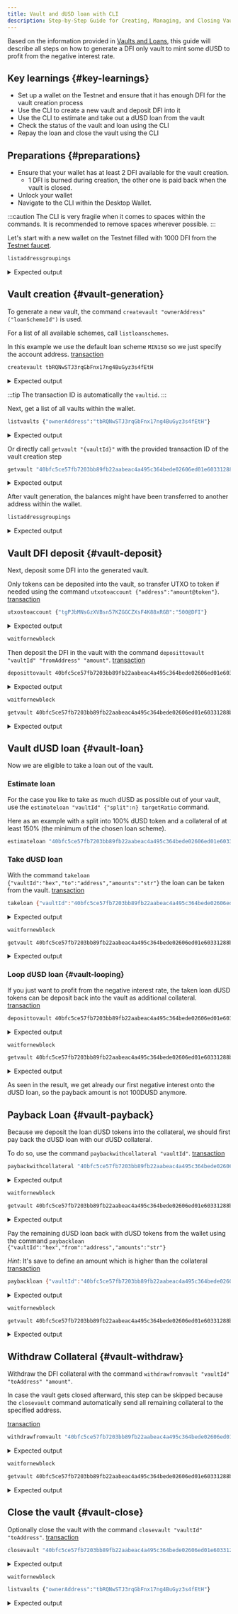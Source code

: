 ```yaml
---
title: Vault and dUSD loan with CLI
description: Step-by-Step Guide for Creating, Managing, and Closing Vaults with the DeFiChain Desktop Wallet CLI
---
```


Based on the information provided in [Vaults and Loans](./Vaults_Loans.md), this guide will describe all steps on how to generate a DFI only vault to mint some dUSD to profit from the negative interest rate.

## Key learnings {#key-learnings}

- Set up a wallet on the Testnet and ensure that it has enough DFI for the vault creation process
- Use the CLI to create a new vault and deposit DFI into it
- Use the CLI to estimate and take out a dUSD loan from the vault
- Check the status of the vault and loan using the CLI
- Repay the loan and close the vault using the CLI

## Preparations {#preparations}

- Ensure that your wallet has at least 2 DFI available for the vault creation.
  - 1 DFI is burned during creation, the other one is paid back when the vault is closed.
- Unlock your wallet
- Navigate to the CLI within the Desktop Wallet.

:::caution
The CLI is very fragile when it comes to spaces within the commands. It is recommended to remove spaces wherever possible.
:::

Let's start with a new wallet on the Testnet filled with 1000 DFI from the [Testnet faucet](https://testnet-utxo.mydefichain.com/index.php).

```bash title="CLI Command"
listaddressgroupings
```

<details><summary>Expected output</summary>
<p>

```
  [
    [
      "tbRQNwSTJ3rqGbFnx17ng4BuGyz3s4fEtH",
      1000.0,
      "main"
    ]
  ]
]
```

</p>
</details>

## Vault creation {#vault-generation}

To generate a new vault, the command `createvault "ownerAddress" ("loanSchemeId")` is used.

For a list of all available schemes, call `listloanschemes`.

In this example we use the default loan scheme `MIN150` so we just specify the account address. [transaction](https://defiscan.live/transactions/40bfc5ce57fb7203bb89fb22aabeac4a495c364bede02606ed01e60331288b9b?network=TestNet)

```bash title="CLI Command"
createvault tbRQNwSTJ3rqGbFnx17ng4BuGyz3s4fEtH
```

<details><summary>Expected output</summary>
<p>

```
40bfc5ce57fb7203bb89fb22aabeac4a495c364bede02606ed01e60331288b9b
```

</p>
</details>

:::tip
The transaction ID is automatically the `vaultid`.
:::

Next, get a list of all vaults within the wallet.

```bash title="CLI Command"
listvaults {"ownerAddress":"tbRQNwSTJ3rqGbFnx17ng4BuGyz3s4fEtH"}
```

<details><summary>Expected output</summary>
<p>

```
[
  {
    "vaultId": "40bfc5ce57fb7203bb89fb22aabeac4a495c364bede02606ed01e60331288b9b",
    "ownerAddress": "tbRQNwSTJ3rqGbFnx17ng4BuGyz3s4fEtH",
    "loanSchemeId": "C150",
    "state": "active"
  }
]
```

</p>
</details>

Or directly call `getvault "{vaultId}"` with the provided transaction ID of the vault creation step

```bash title="CLI Command"
getvault "40bfc5ce57fb7203bb89fb22aabeac4a495c364bede02606ed01e60331288b9b"
```

<details><summary>Expected output</summary>
<p>

```
{
  "vaultId": "40bfc5ce57fb7203bb89fb22aabeac4a495c364bede02606ed01e60331288b9b",
  "loanSchemeId": "C150",
  "ownerAddress": "tbRQNwSTJ3rqGbFnx17ng4BuGyz3s4fEtH",
  "state": "active",
  "collateralAmounts": [],
  "loanAmounts": [],
  "interestAmounts": [],
  "collateralValue": 0,
  "loanValue": 0,
  "interestValue": 0,
  "informativeRatio": -1,
  "collateralRatio": -1
```

</p>
</details>

After vault generation, the balances might have been transferred to another address within the wallet.

```bash title="CLI Command"
listaddressgroupings
```

<details><summary>Expected output</summary>
<p>

```
[
  [
    [
      "tbRQNwSTJ3rqGbFnx17ng4BuGyz3s4fEtH",
      0,
      "main"
    ],
    [
      "tgPJbMNsGzXVBsn57KZGGCZXsF4K88xRGB",
      998.99999823
    ]
  ]
]
```

</p>
</details>

## Vault DFI deposit {#vault-deposit}

Next, deposit some DFI into the generated vault.

Only tokens can be deposited into the vault, so transfer UTXO to token if needed using the command `utxotoaccount {"address":"amount@token"}`. [transaction](https://defiscan.live/transactions/a80da68afc050a0671dd712dd64c044b9416650081f586c6ac13710c1e7ddc55?network=TestNet)

```bash title="CLI Command"
utxostoaccount {"tgPJbMNsGzXVBsn57KZGGCZXsF4K88xRGB":"500@DFI"}
```

<details><summary>Expected output</summary>
<p>

```
a80da68afc050a0671dd712dd64c044b9416650081f586c6ac13710c1e7ddc55
```

</p>
</details>

```bash title="CLI Command"
waitfornewblock
```

Then deposit the DFI in the vault with the command `deposittovault "vaultId" "fromAddress" "amount"`. [transaction](https://defiscan.live/transactions/1d025f1db8eccb9b69b0afc0f98ab576d3c7f43728bf889e048bac08db464687?network=TestNet)

```bash title="CLI Command"
deposittovault 40bfc5ce57fb7203bb89fb22aabeac4a495c364bede02606ed01e60331288b9b tgPJbMNsGzXVBsn57KZGGCZXsF4K88xRGB 500@DFI
```

<details><summary>Expected output</summary>
<p>

```
1d025f1db8eccb9b69b0afc0f98ab576d3c7f43728bf889e048bac08db464687
```

</p>
</details>

```bash title="CLI Command"
waitfornewblock
```

```bash title="CLI Command"
getvault 40bfc5ce57fb7203bb89fb22aabeac4a495c364bede02606ed01e60331288b9b true
```

<details><summary>Expected output</summary>
<p>

```
...
  "collateralAmounts": [
    "500.00000000@DFI"
  ],
...
```

</p>
</details>

## Vault dUSD loan {#vault-loan}

Now we are eligible to take a loan out of the vault.

### Estimate loan

For the case you like to take as much dUSD as possible out of your vault, use the `estimateloan "vaultId" {"split":n} targetRatio` command.

Here as an example with a split into 100% dUSD token and a collateral of at least 150% (the minimum of the chosen loan scheme).

```bash title="CLI Command"
estimateloan "40bfc5ce57fb7203bb89fb22aabeac4a495c364bede02606ed01e60331288b9b" {"DUSD":1.0} 150
```

### Take dUSD loan

With the command `takeloan {"vaultId":"hex","to":"address","amounts":"str"}` the loan can be taken from the vault. [transaction](https://defiscan.live/transactions/5d30554b48cff80bd7937b87ae4ae2606a5c7e20902ccead6909a29ec9567fa2?network=TestNet)

```bash title="CLI Command"
takeloan {"vaultId":"40bfc5ce57fb7203bb89fb22aabeac4a495c364bede02606ed01e60331288b9b","to":"tgPJbMNsGzXVBsn57KZGGCZXsF4K88xRGB","amounts":"100@DUSD"}
```

<details><summary>Expected output</summary>
<p>

```
5d30554b48cff80bd7937b87ae4ae2606a5c7e20902ccead6909a29ec9567fa2
```

</p>
</details>

```bash title="CLI Command"
waitfornewblock
```

```bash title="CLI Command"
getvault 40bfc5ce57fb7203bb89fb22aabeac4a495c364bede02606ed01e60331288b9b true
```

<details><summary>Expected output</summary>
<p>

```
{
  "vaultId": "40bfc5ce57fb7203bb89fb22aabeac4a495c364bede02606ed01e60331288b9b",
  "loanSchemeId": "C150",
  "ownerAddress": "tbRQNwSTJ3rqGbFnx17ng4BuGyz3s4fEtH",
  "state": "active",
  "collateralAmounts": [
    "500.00000000@DFI"
  ],
  "loanAmounts": [
    "99.99981926@DUSD"
  ],
  "interestAmounts": [
    "-0.00018074@DUSD"
  ],
  "collateralValue": 233.919545,
  "loanValue": 99.99981926,
  "interestValue": -0.00018074,
  "informativeRatio": 233.91996778,
  "collateralRatio": 234,
  "nextCollateralRatio": 233,
  "interestPerBlockValue": "-0.000090372907153729071537",
  "interestsPerBlock": [
    "-0.000090372907153729071537@DUSD"
  ]
}
```

</p>
</details>

### Loop dUSD loan {#vault-looping}

If you just want to profit from the negative interest rate, the taken loan dUSD tokens can be deposit back into the vault as additional collateral. [transaction](https://defiscan.live/transactions/b6dbb4bba4ec83eda09daf531d1968d4194ca39ba7273f471dd7a14303a991b9?network=TestNet)

```bash title="CLI Command"
deposittovault 40bfc5ce57fb7203bb89fb22aabeac4a495c364bede02606ed01e60331288b9b tgPJbMNsGzXVBsn57KZGGCZXsF4K88xRGB 100@DUSD
```

<details><summary>Expected output</summary>
<p>

```
b6dbb4bba4ec83eda09daf531d1968d4194ca39ba7273f471dd7a14303a991b9
```

</p>
</details>

```bash title="CLI Command"
waitfornewblock
```

```bash title="CLI Command"
getvault 40bfc5ce57fb7203bb89fb22aabeac4a495c364bede02606ed01e60331288b9b true
```

<details><summary>Expected output</summary>
<p>

```
{
  "vaultId": "40bfc5ce57fb7203bb89fb22aabeac4a495c364bede02606ed01e60331288b9b",
  "loanSchemeId": "C150",
  "ownerAddress": "tbRQNwSTJ3rqGbFnx17ng4BuGyz3s4fEtH",
  "state": "active",
  "collateralAmounts": [
    "500.00000000@DFI",
    "100.00000000@DUSD"
  ],
  "loanAmounts": [
    "99.99954814@DUSD"
  ],
  "interestAmounts": [
    "-0.00045186@DUSD"
  ],
  "collateralValue": 353.919545,
  "loanValue": 99.99954814,
  "interestValue": -0.00045186,
  "informativeRatio": 353.92114422,
  "collateralRatio": 354,
  "nextCollateralRatio": 353,
  "interestPerBlockValue": "-0.000090372907153729071537",
  "interestsPerBlock": [
    "-0.000090372907153729071537@DUSD"
  ]
}
```

</p>
</details>

As seen in the result, we get already our first negative interest onto the dUSD loan, so the payback amount is not 100DUSD anymore.

## Payback Loan {#vault-payback}

Because we deposit the loan dUSD tokens into the collateral, we should first pay back the dUSD loan with our dUSD collateral.

To do so, use the command `paybackwithcollateral "vaultId"`. [transaction](https://defiscan.live/transactions/7c333e497779e1dc63c578a8ff29591def8933219f90354a67c4ff0751779e3c?network=TestNet)

```bash title="CLI Command"
paybackwithcollateral "40bfc5ce57fb7203bb89fb22aabeac4a495c364bede02606ed01e60331288b9b"
```

<details><summary>Expected output</summary>
<p>

```
7c333e497779e1dc63c578a8ff29591def8933219f90354a67c4ff0751779e3c
```

</p>
</details>

```bash title="CLI Command"
waitfornewblock
```

```bash
getvault 40bfc5ce57fb7203bb89fb22aabeac4a495c364bede02606ed01e60331288b9b true
```

<details><summary>Expected output</summary>
<p>

```
{
  "vaultId": "40bfc5ce57fb7203bb89fb22aabeac4a495c364bede02606ed01e60331288b9b",
  "loanSchemeId": "C150",
  "ownerAddress": "tbRQNwSTJ3rqGbFnx17ng4BuGyz3s4fEtH",
  "state": "active",
  "collateralAmounts": [
    "500.00000000@DFI"
  ],
  "loanAmounts": [
    "30.87450689@DUSD"
  ],
  "interestAmounts": [
    "-0.00002790@DUSD"
  ],
  "collateralValue": 234.14012,
  "loanValue": 30.87450689,
  "interestValue": -0.0000279,
  "informativeRatio": 758.36067871,
  "collateralRatio": 758,
  "nextCollateralRatio": 758,
  "interestPerBlockValue": "-0.000027902214659912480974",
  "interestsPerBlock": [
    "-0.000027902214659912480974@DUSD"
  ]
}
```

</p>
</details>

Pay the remaining dUSD loan back with dUSD tokens from the wallet using the command `paybackloan {"vaultId":"hex","from":"address","amounts":"str"}`

_Hint_: It's save to define an amount which is higher than the collateral [transaction](https://defiscan.live/transactions/617a5e26b231c9fd80ce2c882abd3f22a5d755140ba2b1deb4c2883b2f9bf4d0?network=TestNet)

```bash title="CLI Command"
paybackloan {"vaultId":"40bfc5ce57fb7203bb89fb22aabeac4a495c364bede02606ed01e60331288b9b","from":"tbRQNwSTJ3rqGbFnx17ng4BuGyz3s4fEtH","amounts":"31@DUSD"}
```

<details><summary>Expected output</summary>
<p>

```
617a5e26b231c9fd80ce2c882abd3f22a5d755140ba2b1deb4c2883b2f9bf4d0
```

</p>
</details>

```bash title="CLI Command"
waitfornewblock
```

```bash title="CLI Command"
getvault 40bfc5ce57fb7203bb89fb22aabeac4a495c364bede02606ed01e60331288b9b true
```

<details><summary>Expected output</summary>
<p>

```
{
  "vaultId": "40bfc5ce57fb7203bb89fb22aabeac4a495c364bede02606ed01e60331288b9b",
  "loanSchemeId": "C150",
  "ownerAddress": "tbRQNwSTJ3rqGbFnx17ng4BuGyz3s4fEtH",
  "state": "active",
  "collateralAmounts": [
    "500.00000000@DFI"
  ],
  "loanAmounts": [],
  "interestAmounts": [],
  "collateralValue": 234.14012,
  "loanValue": 0,
  "interestValue": 0,
  "informativeRatio": -1,
  "collateralRatio": -1,
  "nextCollateralRatio": -1,
  "interestPerBlockValue": "0.000000000000000000000000",
  "interestsPerBlock": []
}
```

</p>
</details>

## Withdraw Collateral {#vault-withdraw}

Withdraw the DFI collateral with the command `withdrawfromvault "vaultId" "toAddress" "amount"`.

In case the vault gets closed afterward, this step can be skipped because the `closevault` command automatically send all remaining collateral to the specified address.

[transaction](https://defiscan.live/transactions/de1a5206cad6bdac8c75051594f7196a1452f6352de34f0e757b0d11eb30878b?network=TestNet)

```bash title="CLI Command"
withdrawfromvault "40bfc5ce57fb7203bb89fb22aabeac4a495c364bede02606ed01e60331288b9b" "tbRQNwSTJ3rqGbFnx17ng4BuGyz3s4fEtH" "500@DFI"
```

<details><summary>Expected output</summary>
<p>

```
de1a5206cad6bdac8c75051594f7196a1452f6352de34f0e757b0d11eb30878b
```

</p>
</details>

```bash title="CLI Command"
waitfornewblock
```

```bash title="CLI Command"
getvault 40bfc5ce57fb7203bb89fb22aabeac4a495c364bede02606ed01e60331288b9b true
```

<details><summary>Expected output</summary>
<p>

```
{
  "vaultId": "40bfc5ce57fb7203bb89fb22aabeac4a495c364bede02606ed01e60331288b9b",
  "loanSchemeId": "C150",
  "ownerAddress": "tbRQNwSTJ3rqGbFnx17ng4BuGyz3s4fEtH",
  "state": "active",
  "collateralAmounts": [],
  "loanAmounts": [],
  "interestAmounts": [],
  "collateralValue": 0,
  "loanValue": 0,
  "interestValue": 0,
  "informativeRatio": -1,
  "collateralRatio": -1,
  "nextCollateralRatio": -1,
  "interestPerBlockValue": "0.000000000000000000000000",
  "interestsPerBlock": []
}
```

</p>
</details>

## Close the vault {#vault-close}

Optionally close the vault with the command `closevault "vaultId" "toAddress"`. [transaction](https://defiscan.live/transactions/119dbe51114add775ab3ad7f1e7dd1cc44223d5798b0e0f5e37f427149862bb4?network=TestNet)

```bash title="CLI Command"
closevault "40bfc5ce57fb7203bb89fb22aabeac4a495c364bede02606ed01e60331288b9b" "tbRQNwSTJ3rqGbFnx17ng4BuGyz3s4fEtH"
```

<details><summary>Expected output</summary>
<p>

```
119dbe51114add775ab3ad7f1e7dd1cc44223d5798b0e0f5e37f427149862bb4
```

</p>
</details>

```bash title="CLI Command"
waitfornewblock
```

```bash title="CLI Command"
listvaults {"ownerAddress":"tbRQNwSTJ3rqGbFnx17ng4BuGyz3s4fEtH"}
```

<details><summary>Expected output</summary>
<p>

```
[]
```

</p>
</details>
